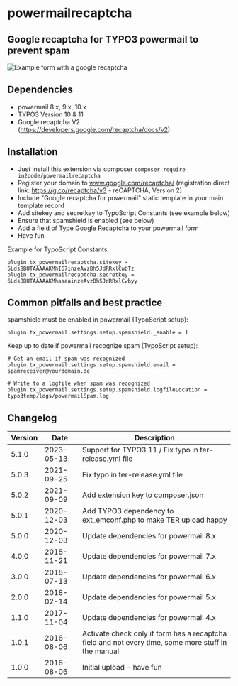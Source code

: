 # powermailrecaptcha

## Google recaptcha for TYPO3 powermail to prevent spam

![Example form with a google recaptcha](Documentation/Images/frontend.png "Example form with a google recaptcha")


## Dependencies

* powermail 8.x, 9.x, 10.x
* TYPO3 Version 10 & 11
* Google recaptcha V2 (https://developers.google.com/recaptcha/docs/v2)

## Installation

- Just install this extension via composer `composer require in2code/powermailrecaptcha`
- Register your domain to www.google.com/recaptcha/ (registration direct link: https://g.co/recaptcha/v3 - reCAPTCHA, Version 2)
- Include "Google recaptcha for powermail" static template in your main template record 
- Add sitekey and secretkey to TypoScript Constants (see example below)
- Ensure that spamshield is enabled (see below)
- Add a field of Type Google Recaptcha to your powermail form
- Have fun

Example for TypoScript Constants:

```
plugin.tx_powermailrecaptcha.sitekey = 6LdsBBUTAAAAAKMhI67inzeAvzBh5JdRRxlCwbTz
plugin.tx_powermailrecaptcha.secretkey = 6LdsBBUTAAAAAKMhaaaainzeAvzBh5JdRRxlCwbyy
```

## Common pitfalls and best practice

spamshield must be enabled in powermail (TypoScript setup):

```
plugin.tx_powermail.settings.setup.spamshield._enable = 1
```

Keep up to date if powermail recognize spam (TypoScript setup):

```
# Get an email if spam was recognized
plugin.tx_powermail.settings.setup.spamshield.email = spamreceiver@yourdomain.de

# Write to a logfile when spam was recognized
plugin.tx_powermail.settings.setup.spamshield.logfileLocation = typo3temp/logs/powermailSpam.log
```


## Changelog

| Version | Date       | Description                                                                                         |
|---------|------------|-----------------------------------------------------------------------------------------------------|
| 5.1.0   | 2023-05-13 | Support for TYPO3 11 / Fix typo in ter-release.yml file                                             |
| 5.0.3   | 2021-09-25 | Fix typo in ter-release.yml file                                                                    |
| 5.0.2   | 2021-09-09 | Add extension key to composer.json                                                                  |
| 5.0.1   | 2020-12-03 | Add TYPO3 dependency to ext_emconf.php to make TER upload happy                                     |
| 5.0.0   | 2020-12-03 | Update dependencies for powermail 8.x                                                               |
| 4.0.0   | 2018-11-21 | Update dependencies for powermail 7.x                                                               |
| 3.0.0   | 2018-07-13 | Update dependencies for powermail 6.x                                                               |
| 2.0.0   | 2018-02-14 | Update dependencies for powermail 5.x                                                               |
| 1.1.0   | 2017-11-04 | Update dependencies for powermail 4.x                                                               |
| 1.0.1   | 2016-08-06 | Activate check only if form has a recaptcha field and not every time, some more stuff in the manual |
| 1.0.0   | 2016-08-06 | Initial upload - have fun                                                                           |
